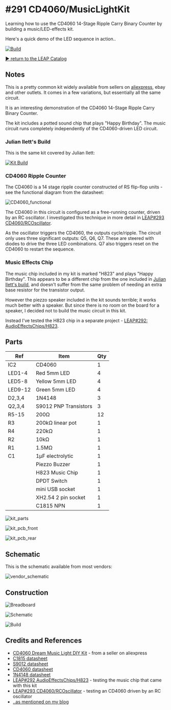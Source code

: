# #291 CD4060/MusicLightKit

Learning how to use the CD4060 14-Stage Ripple Carry Binary Counter by building a music/LED-effects kit.

Here's a quick demo of the LED sequence in action..

[![Build](./assets/MusicLightKit_build.jpg?raw=true)](https://www.youtube.com/watch?v=oUgnn1maLc8)

[:arrow_forward: return to the LEAP Catalog](https://leap.tardate.com)

## Notes

This is a pretty common kit widely available from sellers on [aliexpress](https://www.aliexpress.com/item/CD4060-Dream-Music-Light-DIY-Kit-Birthday-Gift-Suite-Electronic-Production-of-DIY-Parts/32748833397.html), ebay and other outlets.
It comes in a few variations, but essentially all the same circuit.

It is an interesting demonstration of the CD4060 14-Stage Ripple Carry Binary Counter.

The kit includes a potted sound chip that plays "Happy Birthday". The music circuit runs completely independently of the CD4060-driven LED circuit.


### Julian Ilett's Build

This is the same kit covered by Julian Ilett:

[![Kit Build](https://img.youtube.com/vi/AJFLz_hQsjo/0.jpg)](https://www.youtube.com/watch?v=AJFLz_hQsjo)


### CD4060 Ripple Counter

The CD4060 is a 14 stage ripple counter constructed of RS flip-flop units - see the functional diagram from the datasheet:

![CD4060_functional](../assets/CD4060_functional.png?raw=true)

The CD4060 in this circuit is configured as a free-running counter, driven by an RC oscillator.
I investigated this technique in more detail in [LEAP#293 CD4060/RCOscillator](../RCOscillator).

As the oscillator triggers the CD4060, the outputs cycle/ripple. The circuit only uses three significant outputs: Q5, Q6, Q7.
These are steered with diodes to drive the three LED combinations. Q7 also triggers reset on the CD4060 to restart the sequence.

### Music Effects Chip

The music chip included in my kit is marked "H823" and plays "Happy Birthday". This appears to be a different chip
from the one included in [Julian Ilett's build](https://www.youtube.com/watch?v=AJFLz_hQsjo),
and doesn't suffer from the same problem of needing an extra base resistor for the transistor output.

However the piezzo speaker included in the kit sounds terrible; it works much better with a speaker.
But since there is no room on the board for a speaker, I decided not to build the music circuit in this kit.

Instead I've tested the H823 chip in a separate project -
[LEAP#292: AudioEffectsChips/H823](../../AudioEffectsChips/H823).

## Parts

| Ref     | Item                  | Qty |
|---------|-----------------------|-----|
| IC2     | CD4060                |   1 |
| LED1-4  | Red 5mm LED           |   4 |
| LED5-8  | Yellow 5mm LED        |   4 |
| LED9-12 | Green 5mm LED         |   4 |
| D2,3,4  | 1N4148                |   3 |
| Q2,3,4  | S9012 PNP Transistors |   3 |
| R5-15   | 200Ω                  |  12 |
| R3      | 200kΩ linear pot      |   1 |
| R4      | 220kΩ                 |   1 |
| R2      | 10kΩ                  |   1 |
| R1      | 1.5MΩ                 |   1 |
| C1      | 1µF electrolytic      |   1 |
|         | Piezzo Buzzer         |   1 |
|         | H823 Music Chip       |   1 |
|         | DPDT Switch           |   1 |
|         | mini USB socket       |   1 |
|         | XH2.54 2 pin socket   |   1 |
|         | C1815 NPN             |   1 |

![kit_parts](./assets/kit_parts.jpg?raw=true)

![kit_pcb_front](./assets/kit_pcb_front.jpg?raw=true)

![kit_pcb_rear](./assets/kit_pcb_rear.jpg?raw=true)

## Schematic

This is the schematic available from most vendors:

![vendor_schematic](./assets/vendor_schematic.jpg?raw=true)

## Construction

![Breadboard](./assets/MusicLightKit_bb.jpg?raw=true)

![Schematic](./assets/MusicLightKit_schematic.jpg?raw=true)

![Build](./assets/MusicLightKit_build.jpg?raw=true)

## Credits and References
* [CD4060 Dream Music Light DIY Kit](https://www.aliexpress.com/item/CD4060-Dream-Music-Light-DIY-Kit-Birthday-Gift-Suite-Electronic-Production-of-DIY-Parts/32748833397.html) - from a seller on aliexpress
* [C1815 datasheet](https://www.futurlec.com/Transistors/C1815.shtml)
* [S9012 datasheet](https://www.futurlec.com/Transistors/S9012.shtml)
* [CD4060 datasheet](https://www.futurlec.com/4000Series/CD4060.shtml)
* [1N4148 datasheet](https://www.futurlec.com/Diodes/1N4148.shtml)
* [LEAP#292 AudioEffectsChips/H823](../../AudioEffectsChips/H823) - testing the music chip that came with this kit
* [LEAP#293 CD4060/RCOscillator](../RCOscillator) - testing an CD4060 driven by an RC oscillator
* [..as mentioned on my blog](https://blog.tardate.com/2017/05/leap291-cd4060-music-light-kit.html)
